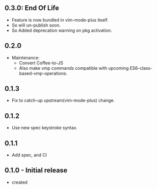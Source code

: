 ## 0.3.0: End Of Life
- Feature is now bundled in vim-mode-plus itself.
- So will un-publish soon.
- So Added deprecation warning on pkg activation.

## 0.2.0
- Maintenance:
  - Convert Coffee-to-JS
  - Also make vmp commands compatible with upcoming ES6-class-based-vmp-operations.

## 0.1.3
- Fix to catch-up upstream(vim-mode-plus) change.

## 0.1.2
- Use new spec keystroke syntax.

## 0.1.1
- Add spec, and CI

## 0.1.0 - Initial release
- created
